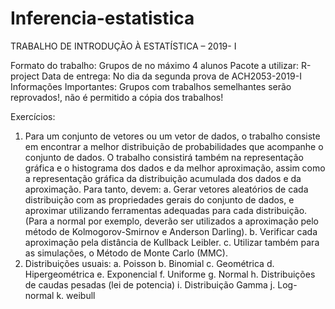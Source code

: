 # Inferencia-estatistica
TRABALHO DE INTRODUÇÃO À ESTATÍSTICA – 2019- I

Formato do trabalho:  Grupos de no máximo 4 alunos
Pacote a utilizar: R-project
Data de entrega: No dia da segunda prova de ACH2053-2019-I
Informações Importantes: Grupos com trabalhos semelhantes serão reprovados!, não é permitido a cópia dos trabalhos!

Exercícios:
1.	Para um conjunto de vetores ou um vetor de dados, o trabalho consiste em encontrar a melhor distribuição de probabilidades que acompanhe o conjunto de dados. O trabalho consistirá também na representação gráfica  e o histograma dos dados e da melhor aproximação, assim como a representação gráfica da distribuição acumulada dos dados e da aproximação. Para tanto, devem:
a.	 Gerar vetores aleatórios de cada distribuição com as propriedades gerais do conjunto de dados, e aproximar utilizando ferramentas adequadas para cada distribuição. (Para a normal por exemplo, deverão ser utilizados a aproximação pelo método de Kolmogorov-Smirnov e Anderson Darling). 
b.	Verificar cada aproximação pela distância de Kullback Leibler.
c.	Utilizar também para as simulações, o Método de Monte Carlo (MMC). 
2.	Distribuições usuais:
a.	Poisson
b.	Binomial
c.	Geométrica
d.	Hipergeométrica
e.	Exponencial
f.	Uniforme
g.	Normal
h.	Distribuições de caudas pesadas (lei de potencia)
i.	Distribuição Gamma
j.	Log-normal
k.	weibull
